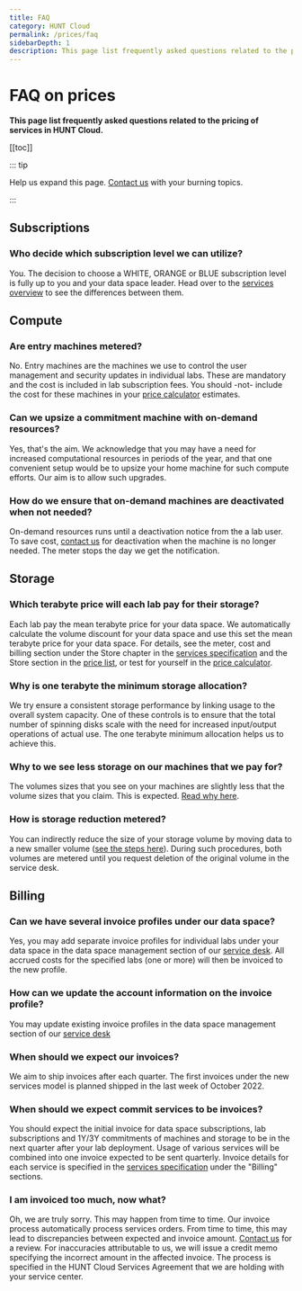 ```yaml
---
title: FAQ
category: HUNT Cloud
permalink: /prices/faq
sidebarDepth: 1
description: This page list frequently asked questions related to the pricing of services in HUNT Cloud.
---
```


# FAQ on prices

**This page list frequently asked questions related to the pricing of services in HUNT Cloud.**

[[toc]]

::: tip 

Help us expand this page. [Contact us](/contact) with your burning topics.

:::




## Subscriptions

### Who decide which subscription level we can utilize? 

You. The decision to choose a WHITE, ORANGE or BLUE subscription level is fully up to you and your data space leader. Head over to the [services overview](/administer-science/services/overview/#data-space) to see the differences between them. 



## Compute

### Are entry machines metered? 

No. Entry machines are the machines we use to control the user management and security updates in individual labs. These are mandatory and the cost is included in lab subscription fees. You should -not- include the cost for these machines in your [price calculator](/prices/calculator/) estimates.

### Can we upsize a commitment machine with on-demand resources? 

Yes, that's the aim. We acknowledge that you may have a need for increased computational resources in periods of the year, and that one convenient setup would be to upsize your home machine for such compute efforts. Our aim is to allow such upgrades. 

### How do we ensure that on-demand machines are deactivated when not needed? 

On-demand resources runs until a deactivation notice from the a lab user. To save cost, [contact us](/contact) for deactivation when the machine is no longer needed. The meter stops the day we get the notification.




## Storage

### Which terabyte price will each lab pay for their storage? 

Each lab pay the mean terabyte price for your data space. We automatically calculate the volume discount for your data space and use this set the mean terabyte price for your data space. For details, see the meter, cost and billing section under the Store chapter in the [services specification](/administer-science/services/specifications/) and the Store section in the [price list](/prices/pricelist/), or test for yourself in the [price calculator](/prices/calculator/). 

### Why is one terabyte the minimum storage allocation? 

We try ensure a consistent storage performance by linking usage to the overall system capacity. One of these controls is to ensure that the total number of spinning disks scale with the need for increased input/output operations of actual use. The one terabyte minimum allocation helps us to achieve this.

### Why to we see less storage on our machines that we pay for? 

The volumes sizes that you see on your machines are slightly less that the volume sizes that you claim. This is expected. [Read why here](/administer-science/data/faq/#why-is-volume-sizes-less-than-claimed).

### How is storage reduction metered? 

You can indirectly reduce the size of your storage volume by moving data to a new smaller volume ([see the steps here](/administer-science/data/faq/#can-we-reduce-the-size-of-existing-volumes)). During such procedures, both volumes are metered until you request deletion of the original volume in the service desk.


## Billing 

### Can we have several invoice profiles under our data space? 

Yes, you may add separate invoice profiles for individual labs under your data space in the data space management section of our [service desk](/service-desk/data-space-orders/#new-invoice-profile). All accrued costs for the specified labs (one or more) will then be invoiced to the new profile. 

### How can we update the account information on the invoice profile? 

You may update existing invoice profiles in the data space management section of our [service desk](/service-desk/data-space-orders/#update-existing-invoice-profile)

### When should we expect our invoices? 

We aim to ship invoices after each quarter. The first invoices under the new services model is planned shipped in the last week of October 2022.

### When should we expect commit services to be invoices? 

You should expect the initial invoice for data space subscriptions, lab subscriptions and 1Y/3Y commitments of machines and storage to be in the next quarter after your lab deployment. Usage of various services will be combined into one invoice expected to be sent quarterly. Invoice details for each service is specified in the [services specification](/administer-science/services/specifications/) under the "Billing" sections. 

### I am invoiced too much, now what? 

Oh, we are truly sorry. This may happen from time to time. Our invoice process automatically process services orders. From time to time, this may lead to discrepancies between expected and invoice amount. [Contact us](/contact) for a review. For inaccuracies attributable to us, we will issue a credit memo specifying the incorrect amount in the affected invoice. The process is specified in the HUNT Cloud Services Agreement that we are holding with your service center.


